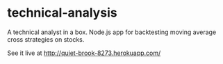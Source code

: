 technical-analysis
==================

A technical analyst in a box. Node.js app for backtesting moving average cross strategies on stocks.

See it live at http://quiet-brook-8273.herokuapp.com/
